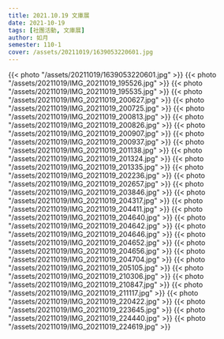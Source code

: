 ```yaml
---
title: 2021.10.19 文庫展
date: 2021-10-19
tags: [社團活動, 文庫展]
author: 如月
semester: 110-1
cover: /assets/20211019/1639053220601.jpg
---
```


{{< photo "/assets/20211019/1639053220601.jpg" >}} {{< photo "/assets/20211019/IMG_20211019_195526.jpg" >}}
{{< photo "/assets/20211019/IMG_20211019_195535.jpg" >}} {{< photo "/assets/20211019/IMG_20211019_200627.jpg" >}}
{{< photo "/assets/20211019/IMG_20211019_200725.jpg" >}} {{< photo "/assets/20211019/IMG_20211019_200813.jpg" >}}
{{< photo "/assets/20211019/IMG_20211019_200826.jpg" >}} {{< photo "/assets/20211019/IMG_20211019_200907.jpg" >}}
{{< photo "/assets/20211019/IMG_20211019_200937.jpg" >}} {{< photo "/assets/20211019/IMG_20211019_201138.jpg" >}}
{{< photo "/assets/20211019/IMG_20211019_201324.jpg" >}} {{< photo "/assets/20211019/IMG_20211019_201335.jpg" >}}
{{< photo "/assets/20211019/IMG_20211019_202236.jpg" >}} {{< photo "/assets/20211019/IMG_20211019_202657.jpg" >}}
{{< photo "/assets/20211019/IMG_20211019_203846.jpg" >}} {{< photo "/assets/20211019/IMG_20211019_204317.jpg" >}}
{{< photo "/assets/20211019/IMG_20211019_204411.jpg" >}} {{< photo "/assets/20211019/IMG_20211019_204640.jpg" >}}
{{< photo "/assets/20211019/IMG_20211019_204642.jpg" >}} {{< photo "/assets/20211019/IMG_20211019_204646.jpg" >}}
{{< photo "/assets/20211019/IMG_20211019_204652.jpg" >}} {{< photo "/assets/20211019/IMG_20211019_204656.jpg" >}}
{{< photo "/assets/20211019/IMG_20211019_204704.jpg" >}} {{< photo "/assets/20211019/IMG_20211019_205105.jpg" >}}
{{< photo "/assets/20211019/IMG_20211019_210306.jpg" >}} {{< photo "/assets/20211019/IMG_20211019_210847.jpg" >}}
{{< photo "/assets/20211019/IMG_20211019_211117.jpg" >}} {{< photo "/assets/20211019/IMG_20211019_220422.jpg" >}}
{{< photo "/assets/20211019/IMG_20211019_223645.jpg" >}} {{< photo "/assets/20211019/IMG_20211019_224440.jpg" >}}
{{< photo "/assets/20211019/IMG_20211019_224619.jpg" >}}
